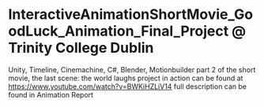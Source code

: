 # InteractiveAnimationShortMovie_GoodLuck_Animation_Final_Project @ Trinity College Dublin
Unity, Timeline, Cinemachine, C#, Blender, Motionbuilder
part 2 of the short movie, the last scene: the world laughs
project in action can be found at https://www.youtube.com/watch?v=BWKiHZLiV14
full description can be found in Animation Report
